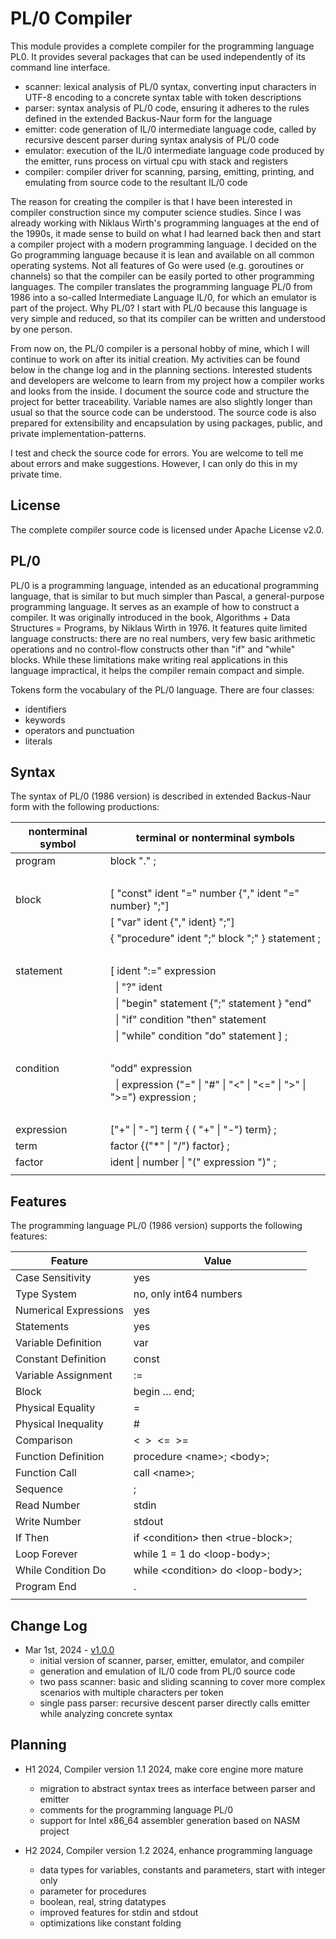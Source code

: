 # PL/0 Compiler

This module provides a complete compiler for the programming language PL0. It provides several packages that can be used independently of its command line interface.

* scanner: lexical analysis of PL/0 syntax, converting input characters in UTF-8 encoding to a concrete syntax table with token descriptions
* parser: syntax analysis of PL/0 code, ensuring it adheres to the rules defined in the extended Backus-Naur form for the language
* emitter: code generation of IL/0 intermediate language code, called by recursive descent parser during syntax analysis of PL/0 code
* emulator: execution of the IL/0 intermediate language code produced by the emitter, runs process on virtual cpu with stack and registers
* compiler: compiler driver for scanning, parsing, emitting, printing, and emulating from source code to the resultant IL/0 code

The reason for creating the compiler is that I have been interested in compiler construction since my computer science studies. Since I was already working with Niklaus Wirth's programming languages at the end of the 1990s, it made sense to build on what I had learned back then and start a compiler project with a modern programming language. I decided on the Go programming language because it is lean and available on all common operating systems. Not all features of Go were used (e.g. goroutines or channels) so that the compiler can be easily ported to other programming languages. The compiler translates the programming language PL/0 from 1986 into a so-called Intermediate Language IL/0, for which an emulator is part of the project. Why PL/0? I start with PL/0 because this language is very simple and reduced, so that its compiler can be written and understood by one person.

From now on, the PL/0 compiler is a personal hobby of mine, which I will continue to work on after its initial creation. My activities can be found below in the change log and in the planning sections. Interested students and developers are welcome to learn from my project how a compiler works and looks from the inside. I document the source code and structure the project for better traceability. Variable names are also slightly longer than usual so that the source code can be understood. The source code is also prepared for extensibility and encapsulation by using packages, public, and private implementation-patterns.

I test and check the source code for errors. You are welcome to tell me about errors and make suggestions. However, I can only do this in my private time.

## License

The complete compiler source code is licensed under Apache License v2.0.

## PL/0

PL/0 is a programming language, intended as an educational programming language, that is similar to but much simpler than Pascal, a general-purpose programming language. It serves as an example of how to construct a compiler. It was originally introduced in the book, Algorithms + Data Structures = Programs, by Niklaus Wirth in 1976. It features quite limited language constructs: there are no real numbers, very few basic arithmetic operations and no control-flow constructs other than "if" and "while" blocks. While these limitations make writing real applications in this language impractical, it helps the compiler remain compact and simple.

Tokens form the vocabulary of the PL/0 language. There are four classes: 

* identifiers
* keywords
* operators and punctuation
* literals

## Syntax

The syntax of PL/0 (1986 version) is described in extended Backus-Naur form with the following productions:

| nonterminal symbol | terminal or nonterminal symbols
|--------------------|----------------------------------------------------------------------------------
| program            | block "." ;
|                    | &nbsp;
| block              | [ "const" ident "=" number {"," ident "=" number} ";"]
|                    | [ "var" ident {"," ident} ";"]
|                    | { "procedure" ident ";" block ";" } statement ;
|                    | &nbsp;
| statement          | [ ident ":=" expression | "call" ident
|                    | &nbsp;&nbsp;\| "?" ident | "!" expression
|                    | &nbsp;&nbsp;\| "begin" statement {";" statement } "end"
|                    | &nbsp;&nbsp;\| "if" condition "then" statement
|                    | &nbsp;&nbsp;\| "while" condition "do" statement ] ;
|                    | &nbsp;
| condition          | "odd" expression
|                    | &nbsp;&nbsp;\| expression ("=" \| "#" \| "<" \| "<=" \| ">" \| ">=") expression ;
|                    | &nbsp;
| expression         | ["+" \| "-"] term { ( "+" \| "-") term} ;
| term               | factor {("*" \| "/") factor} ;
| factor             | ident \| number \| "(" expression ")" ;
|                    | 

## Features

The programming language PL/0 (1986 version) supports the following features:

| Feature                       | Value
|-------------------------------|-------------------------------------------
| Case Sensitivity              | yes
| Type System                   | no, only int64 numbers
| Numerical Expressions         | yes
| Statements                    | yes
| Variable Definition	        | var
| Constant Definition	        | const
| Variable Assignment	        | :=
| Block	                        | begin … end;
| Physical Equality             | =
| Physical Inequality           | #
| Comparison	                | <&nbsp;&nbsp;>&nbsp;&nbsp;<=&nbsp;&nbsp;>=
| Function Definition	        | procedure \<name\>; \<body\>;
| Function Call	                | call \<name\>;
| Sequence	                    | ;
| Read Number	                | stdin
| Write Number	                | stdout
| If Then	                    | if \<condition\> then \<true-block\>;
| Loop Forever	                | while 1 = 1 do \<loop-body\>;
| While Condition Do	        | while \<condition\> do \<loop-body\>;
| Program End                   | .
|                               | 

## Change Log

* Mar 1st, 2024 - [v1.0.0](https://github.com/petersen65/pl0/releases/tag/v1.0.0)
	* initial version of scanner, parser, emitter, emulator, and compiler
	* generation and emulation of IL/0 code from PL/0 source code
	* two pass scanner: basic and sliding scanning to cover more complex scenarios with multiple characters per token
	* single pass parser: recursive descent parser directly calls emitter while analyzing concrete syntax

## Planning

* H1 2024, Compiler version 1.1 2024, make core engine more mature
	* migration to abstract syntax trees as interface between parser and emitter
	* comments for the programming language PL/0
	* support for Intel x86_64 assembler generation based on NASM project

* H2 2024, Compiler version 1.2 2024, enhance programming language
	* data types for variables, constants and parameters, start with integer only
	* parameter for procedures
	* boolean, real, string datatypes
	* improved features for stdin and stdout
	* optimizations like constant folding
